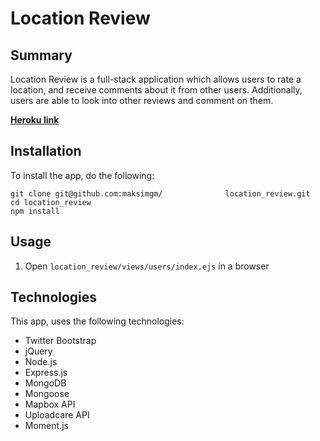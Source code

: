 Location Review
===

## Summary
Location Review is a full-stack application which allows users to rate a location, and receive comments about it from other users. Additionally, users are able to look into other reviews and comment on them.

[**Heroku link**](https://location-review.herokuapp.com/login)
## Installation
To install the app, do the following:

	git clone git@github.com:maksimgm/				location_review.git
	cd location_review
	npm install
## Usage
1. Open `location_review/views/users/index.ejs` in a browser

## Technologies 

This app, uses the following technologies:

* Twitter Bootstrap
* jQuery
* Node.js
* Express.js
* MongoDB
* Mongoose
* Mapbox API
* Uploadcare API
* Moment.js

